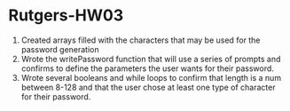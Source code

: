 # Rutgers-HW03

1. Created arrays filled with the characters that may be used for the password generation
2. Wrote the writePassword function that will use a series of prompts and confirms to define the parameters the user wants for their password.
3. Wrote several booleans and while loops to confirm that length is a num between 8-128 and that the user chose at least one type of character for their password.
